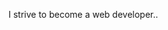 I strive to become a web developer.. 

<!-- 
    Text verändern, wenn weißer Punkt oben: 
    noch nicht gespeichert.Speichern lokal: 
    STRG + s
    Dann ins Terminal wechseln..

    git add .
    git commit -m Update
    git push
 -->
